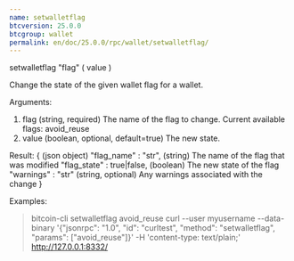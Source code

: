 ```yaml
---
name: setwalletflag
btcversion: 25.0.0
btcgroup: wallet
permalink: en/doc/25.0.0/rpc/wallet/setwalletflag/
---
```


setwalletflag "flag" ( value )

Change the state of the given wallet flag for a wallet.

Arguments:
1. flag     (string, required) The name of the flag to change. Current available flags: avoid_reuse
2. value    (boolean, optional, default=true) The new state.

Result:
{                               (json object)
  "flag_name" : "str",          (string) The name of the flag that was modified
  "flag_state" : true|false,    (boolean) The new state of the flag
  "warnings" : "str"            (string, optional) Any warnings associated with the change
}

Examples:
> bitcoin-cli setwalletflag avoid_reuse
> curl --user myusername --data-binary '{"jsonrpc": "1.0", "id": "curltest", "method": "setwalletflag", "params": ["avoid_reuse"]}' -H 'content-type: text/plain;' http://127.0.0.1:8332/


